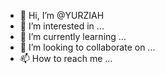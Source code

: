 - 👋 Hi, I’m @YURZIAH
- 👀 I’m interested in ...
- 🌱 I’m currently learning ...
- 💞️ I’m looking to collaborate on ...
- 📫 How to reach me ...

<!---
YURZIAH/YURZIAH is a ✨ special ✨ repository because its `README.md` (this file) appears on your GitHub profile.
You can click the Preview link to take a look at your changes.
--->
